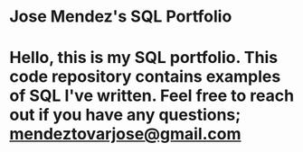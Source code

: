 # Jose Mendez's SQL Portfolio 

# Hello, this is my SQL portfolio. This code repository contains examples of SQL I've written. Feel free to reach out if you have any questions; mendeztovarjose@gmail.com
